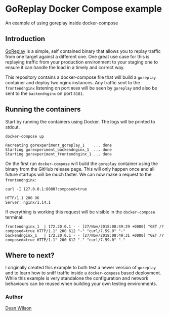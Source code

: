 # GoReplay Docker Compose example

An example of using goreplay inside docker-compose

## Introduction

[GoReplay](https://goreplay.org/) is a simple, self contained binary that allows
you to replay traffic from one target against a different one. One great use case
for this is replaying traffic from your production environment to your staging
one to ensure it can handle the load in a timely and correct way.

This repository contains a docker-compose file that will build a `goreplay`
container and deploy two nginx instances. Any traffic sent to the
`frontendnginx` listening on port `8080` will be seen by `goreplay` and
also be sent to the `backendnginx` on port `8181`.

## Running the containers

Start by running the containers using Docker. The logs will be printed to stdout.

    docker-compose up

    Recreating gorexperiment_goreplay_1    ... done
    Starting gorexperiment_backendnginx_1  ... done
    Starting gorexperiment_frontendnginx_1 ... done


On the first run `docker-compose` will build the `goreplay` container using the
binary from the GitHub release page. This will only happen once and all future
startups will be much faster. We can now make a request to the `frontendnginx`:

    curl -I 127.0.0.1:8080?composed=true

    HTTP/1.1 200 OK
    Server: nginx/1.14.1

If everything is working this request will be visible in the `docker-compose`
terminal:

    frontendnginx_1  | 172.20.0.1 - - [27/Nov/2018:08:49:29 +0000] "GET /?composed=true HTTP/1.1" 200 612 "-" "curl/7.59.0" "-"
    backendnginx_1   | 172.20.0.1 - - [27/Nov/2018:08:49:31 +0000] "GET /?composed=true HTTP/1.1" 200 612 "-" "curl/7.59.0" "-"

## Where to next?

I originally created this example to both test a newer version of
`goreplay` and to learn how to sniff traffic inside a `docker-compose`
based deployment. While this example is very standalone the
configuration and network behaviours can be reused when building your
own testing environments.

### Author

[Dean Wilson](https://www.unixdaemon.net)
